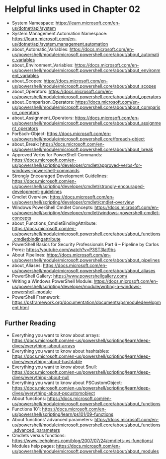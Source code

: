 # Helpful links used in Chapter 02
- System Namespace: https://learn.microsoft.com/en-us/dotnet/api/system
- System.Management.Automation Namespace: https://learn.microsoft.com/en-us/dotnet/api/system.management.automation
- about_Automatic_Variables: https://docs.microsoft.com/en-us/powershell/module/microsoft.powershell.core/about/about_automatic_variables
- about_Environment_Variables: https://docs.microsoft.com/en-us/powershell/module/microsoft.powershell.core/about/about_environment_variables
- about_Scopes: https://docs.microsoft.com/en-us/powershell/module/microsoft.powershell.core/about/about_scopes
- about_Operators: https://docs.microsoft.com/en-us/powershell/module/microsoft.powershell.core/about/about_operators
- about_Comparison_Operators: https://docs.microsoft.com/en-us/powershell/module/microsoft.powershell.core/about/about_comparison_operators
- about_Assignment_Operators: https://docs.microsoft.com/en-us/powershell/module/microsoft.powershell.core/about/about_assignment_operators
- ForEach-Object: https://docs.microsoft.com/en-us/powershell/module/microsoft.powershell.core/foreach-object
- about_Break: https://docs.microsoft.com/en-us/powershell/module/microsoft.powershell.core/about/about_break
- Approved Verbs for PowerShell Commands: https://docs.microsoft.com/en-us/powershell/scripting/developer/cmdlet/approved-verbs-for-windows-powershell-commands
- Strongly Encouraged Development Guidelines: https://docs.microsoft.com/en-us/powershell/scripting/developer/cmdlet/strongly-encouraged-development-guidelines
- Cmdlet Overview: https://docs.microsoft.com/en-us/powershell/scripting/developer/cmdlet/cmdlet-overview
- Windows PowerShell Cmdlet Concepts: https://docs.microsoft.com/en-us/powershell/scripting/developer/cmdlet/windows-powershell-cmdlet-concepts
- about_Functions_CmdletBindingAttribute: https://docs.microsoft.com/en-us/powershell/module/microsoft.powershell.core/about/about_functions_cmdletbindingattribute
- PowerShell Basics for Security Professionals Part 6 – Pipeline by Carlos Perez: https://youtube.com/watch?v=P3ST3lat9bs
- About Pipelines: https://docs.microsoft.com/en-us/powershell/module/microsoft.powershell.core/about/about_pipelines
- about_Aliases: https://docs.microsoft.com/en-us/powershell/module/microsoft.powershell.core/about/about_aliases
- PowerShell Gallery: https://www.powershellgallery.com/
- Writing a Windows PowerShell Module: https://docs.microsoft.com/en-us/powershell/scripting/developer/module/writing-a-windows-powershell-module
- PowerShell Framework: https://psframework.org/documentation/documents/psmoduledevelopment.html

## Further Reading
- Everything you want to know about arrays: https://docs.microsoft.com/en-us/powershell/scripting/learn/deep-dives/everything-about-arrays
- Everything you want to know about hashtables: https://docs.microsoft.com/en-us/powershell/scripting/learn/deep-dives/everything-about-hashtable
- Everything you want to know about $null: https://docs.microsoft.com/en-us/powershell/scripting/learn/deep-dives/everything-about-null
- Everything you want to know about PSCustomObject: https://docs.microsoft.com/en-us/powershell/scripting/learn/deep-dives/everything-about-pscustomobject
- About functions: https://docs.microsoft.com/en-us/powershell/module/microsoft.powershell.core/about/about_functions
- Functions 101: https://docs.microsoft.com/en-us/powershell/scripting/learn/ps101/09-functions
- About functions’ advanced parameters: https://docs.microsoft.com/en-us/powershell/module/microsoft.powershell.core/about/about_functions_advanced_parameters
- Cmdlets versus functions: https://www.leeholmes.com/blog/2007/07/24/cmdlets-vs-functions/
- Modules help pages: https://docs.microsoft.com/en-us/powershell/module/microsoft.powershell.core/about/about_modules